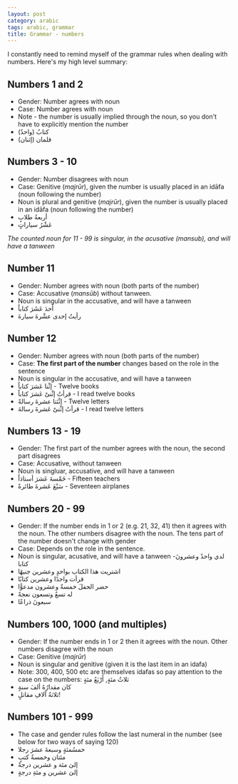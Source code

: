 ```yaml
---
layout: post
category: arabic
tags: arabic, grammar
title: Grammar - numbers
--- 
```


I constantly need to remind myself of the grammar rules when dealing with numbers. Here's my high level summary:

## Numbers 1 and 2
- Gender: Number agrees with noun
- Case: Number agrees with noun
- Note - the number is usually implied through the noun, so you don't have to explicitly mention the number
- (كتابٌ (واحدٌ 
- (قلمان (إثنان

## Numbers 3 - 10
- Gender: Number disagrees with noun
- Case: Genitive (*majrūr*), given the number is usually placed in an idāfa (noun following the number)
- Noun is plural and genitive (*majrūr*), given the number is usually placed in an idāfa (noun following the number)
- أربعةُ طلابٍ
- عَشْرُ سياراتٍ

*The counted noun for 11 - 99 is singular, in the acusative (mansub), and will have a tanween*

## Number 11
- Gender: Number agrees with noun (both parts of the number)
- Case: Accusative (*mansūb*) without tanween. 
- Noun is singular in the accusative, and will have a tanween
- أحدَ عَشَرَ كتاباً
- رأيتُ إحدى عشْرةَ سيارةَ

## Number 12
- Gender: Number agrees with noun (both parts of the number)
- Case: __The first part of the number__ changes based on the role in the sentence
- Noun is singular in the accusative, and will have a tanween
- إثْنا عَشرَ كتاباً - Twelve books
- قرأتُ إثْنىْ عَشرَ كتاباً - I read twelve books
- إثْنَتا عشرةَ رسالةً - Twelve letters
-  قرأتُ إثْنىْ عَشرةَ رسالةَ - I read twelve letters

## Numbers 13 - 19
- Gender: The first part of the number agrees with the noun, the second part disagrees
- Case: Accusative, without tanween
- Noun is singluar, accusative, and will have a tanween
- خَمْسةَ عَشرَ أستاذاً - Fifteen teachers
-  سَبْعَ عَشرةَ طائرةً - Seventeen airplanes

## Numbers 20 - 99
- Gender: If the number ends in 1 or 2 (e.g. 21, 32, 41) then it agrees with the noun. The other numbers disagree with the noun. The tens part of the number doesn't change with gender
- Case: Depends on the role in the sentence.
- Noun is singular, acusative, and will have a tanween
-لدي واحدٌ وعشرونَ كتابا
- اشتريت هذا الكتاب بواحدٍ وعشرين جنيهًا
- قرأت واحدًا وعشرين كتابًا
- حضر الحفلَ خمسةٌ وعشرون مدعوًّا
- له تسعٌ وتسعون نعجةً
- سبعونَ ذراعًا

## Numbers 100, 1000 (and multiples)
- Gender: If the number ends in 1 or 2 then it agrees with the noun. Other numbers disagree with the noun
- Case: Genitive (*majrūr*)
- Noun is singular and genitive (given it is the last item in an idafa)
- Note: 300, 400, 500 etc are themselves idafas so pay attention to the case on the numbers: ثلاثُ مئةٍ, أَرْبَعُ مئةٍ
- كان مقدارُهُ ألفَ سنةٍ
- ثلاثةُ آلافِ مقاتلٍ!

## Numbers 101 - 999
- The case and gender rules follow the last numeral in the number (see below for two ways of saying 120)
- خمسُمئةٍ وسبعةَ عشرَ رجلا
- مئتان وخمسةُ كتبٍ
- إلىَ مئة و عشرين درجةً
- إلىَ عشرين و مئةِ درجةٍ
